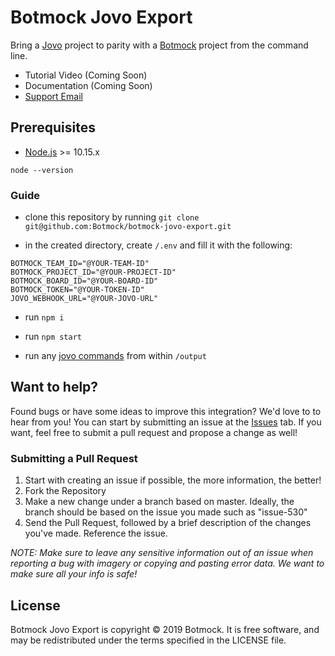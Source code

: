 # Botmock Jovo Export

Bring a [Jovo](https://www.jovo.tech) project to parity with a [Botmock](https://botmock.com) project from the command line.

- Tutorial Video (Coming Soon)
- Documentation (Coming Soon)
- [Support Email](mailto:help@botmock.com)

## Prerequisites

- [Node.js](https://nodejs.org/en/) >= 10.15.x

```shell
node --version
```

### Guide

- clone this repository by running `git clone git@github.com:Botmock/botmock-jovo-export.git`

- in the created directory, create `/.env` and fill it with the following:

```console
BOTMOCK_TEAM_ID="@YOUR-TEAM-ID"
BOTMOCK_PROJECT_ID="@YOUR-PROJECT-ID"
BOTMOCK_BOARD_ID="@YOUR-BOARD-ID"
BOTMOCK_TOKEN="@YOUR-TOKEN-ID"
JOVO_WEBHOOK_URL="@YOUR-JOVO-URL"

```

- run `npm i`

- run `npm start`

- run any [jovo commands](https://github.com/jovotech/jovo-cli#commands) from within `/output`

## Want to help?

Found bugs or have some ideas to improve this integration? We'd love to to hear from you! You can start by submitting an issue at the [Issues](https://github.com/Botmock/botmock-jovo-export/issues) tab. If you want, feel free to submit a pull request and propose a change as well!

### Submitting a Pull Request

1. Start with creating an issue if possible, the more information, the better!
2. Fork the Repository
3. Make a new change under a branch based on master. Ideally, the branch should be based on the issue you made such as "issue-530"
4. Send the Pull Request, followed by a brief description of the changes you've made. Reference the issue.

_NOTE: Make sure to leave any sensitive information out of an issue when reporting a bug with imagery or copying and pasting error data. We want to make sure all your info is safe!_

## License

Botmock Jovo Export is copyright © 2019 Botmock. It is free software, and may be redistributed under the terms specified in the LICENSE file.
